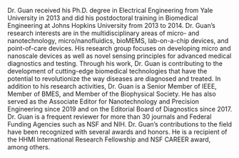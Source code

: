 Dr. Guan received his Ph.D. degree in Electrical Engineering from Yale University in 2013 and did his postdoctoral training in Biomedical Engineering at Johns Hopkins University from 2013 to 2014. Dr. Guan’s research interests are in the multidisciplinary areas of micro- and nanotechnology, micro/nanofluidics, bioMEMS, lab-on-a-chip devices, and point-of-care devices. His research group focuses on developing micro and nanoscale devices as well as novel sensing principles for advanced medical diagnostics and testing. Through his work, Dr. Guan is contributing to the development of cutting-edge biomedical technologies that have the potential to revolutionize the way diseases are diagnosed and treated. In addition to his research activities, Dr. Guan is a Senior Member of IEEE, Member of BMES, and Member of the Biophysical Society. He has also served as the Associate Editor for Nanotechnology and Precision Engineering since 2019 and on the Editorial Board of Diagnostics since 2017. Dr. Guan is a frequent reviewer for more than 30 journals and Federal Funding Agencies such as NSF and NIH. Dr. Guan’s contributions to the field have been recognized with several awards and honors. He is a recipient of the HHMI International Research Fellowship and NSF CAREER award, among others.

